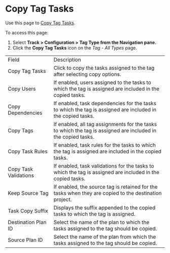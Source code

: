 # Copy Tag Tasks

<div class="use">

Use this page to [Copy Tag Tasks](../Use_Cases/Copy_Tags.htm).

</div>

To access this page:

1.  Select <span style="font-weight: bold;">Track \> Configuration \>
    Tag Type from the Navigation pane. </span>
2.  Click the <span style="font-weight: bold;">Copy Tag Tasks</span>
    icon on the <span style="font-style: italic;">Tag - All Types</span>
    page.

|                       |                                                                                                              |
| --------------------- | ------------------------------------------------------------------------------------------------------------ |
| Field                 | Description                                                                                                  |
| Copy Tag Tasks        | Click to copy the tasks assigned to the tag after selecting copy options.                                    |
| Copy Users            | If enabled, users assigned to the tasks to which the tag is assigned are included in the copied tasks.       |
| Copy Dependencies     | If enabled, task dependencies for the tasks to which the tag is assigned are included in the copied tasks.   |
| Copy Tags             | If enabled, all tag assignments for the tasks to which the tag is assigned are included in the copied tasks. |
| Copy Task Rules       | If enabled, task rules for the tasks to which the tag is assigned are included in the copied tasks.          |
| Copy Task Validations | If enabled, task validations for the tasks to which the tag is assigned are included in the copied tasks.    |
| Keep Source Tag       | If enabled, the source tag is retained for the tasks when they are copied to the destination project.        |
| Task Copy Suffix      | Displays the suffix appended to the copied tasks to which the tag is assigned.                               |
| Destination Plan ID   | Select the name of the plan to which the tasks assigned to the tag should be copied.                         |
| Source Plan ID        | Select the name of the plan from which the tasks assigned to the tag should be copied.                       |
